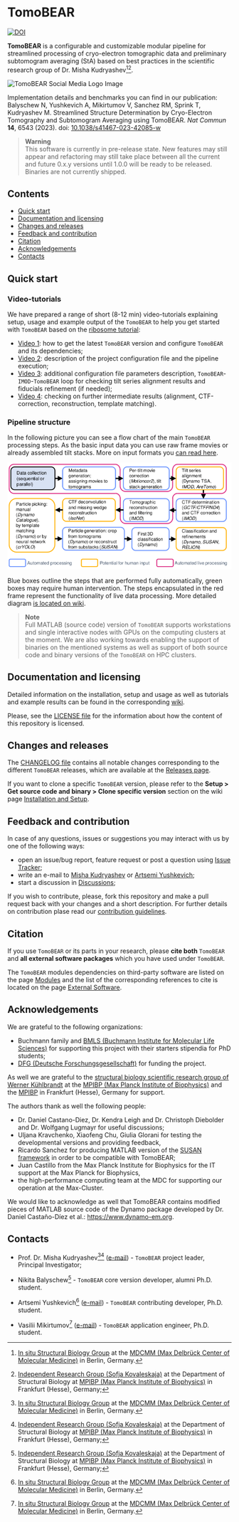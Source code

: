 # TomoBEAR

[![DOI](https://zenodo.org/badge/675692608.svg)](https://zenodo.org/badge/latestdoi/675692608)

**TomoBEAR** is a configurable and customizable modular pipeline for streamlined processing of cryo-electron tomographic data and preliminary subtomogram averaging (StA) based on best practices in the scientific research group of Dr. Misha Kudryashev[^1][^2].

![TomoBEAR Social Media Logo Image](images/TomoBEAR_gitlogo.png)

Implementation details and benchmarks you can find in our publication:
</br> Balyschew N, Yushkevich A, Mikirtumov V, Sanchez RM, Sprink T, Kudryashev M. Streamlined Structure Determination by Cryo-Electron Tomography and Subtomogram Averaging using TomoBEAR. *Nat Commun* **14**, 6543 (2023). doi: [10.1038/s41467-023-42085-w](https://www.nature.com/articles/s41467-023-42085-w)

> **Warning**
> <br/> This software is currently in pre-release state. New features may still appear and refactoring may still take place between all the current and future 0.x.y versions until 1.0.0 will be ready to be released. Binaries are not currently shipped.

## Contents

- [Quick start](#quick-start)
- [Documentation and licensing](#documentation-and-licensing)
- [Changes and releases](#changes-and-releases)
- [Feedback and contribution](#feedback-and-contribution)
- [Citation](#citation)
- [Acknowledgements](#acknowledgements)
- [Contacts](#contacts)

## Quick start

### Video-tutorials

We have prepared a range of short (8-12 min) video-tutorials explaining setup, usage and example output of the ```TomoBEAR``` to help you get started with ```TomoBEAR``` based on the [ribosome tutorial](https://github.com/KudryashevLab/TomoBEAR/wiki/Tutorials):
* [Video 1](https://youtu.be/2uizkE616tE): how to get the latest ```TomoBEAR``` version and configure ```TomoBEAR``` and its dependencies;
* [Video 2](https://youtu.be/N93tfAXp990): description of the project configuration file and the pipeline execution;
* [Video 3](https://youtu.be/qbkRtMJp0eI): additional configuration file parameters description, ```TomoBEAR```-```IMOD```-```TomoBEAR``` loop for checking tilt series alignment results and fiducials refinement (if needed);
* [Video 4](https://youtu.be/BP2T_Y7BiDo): checking on further intermediate results (alignment, CTF-correction, reconstruction, template matching).

### Pipeline structure

In the following picture you can see a flow chart of the main `TomoBEAR` processing steps. As the basic input data you can use raw frame movies or already assembled tilt stacks. More on input formats you [can read here](https://github.com/KudryashevLab/TomoBEAR/wiki/Usage.md#input-data-file-formats).

![Schematic Pipeline Image](images/pipeline_upd.png)

Blue boxes outline the steps that are performed fully automatically, green boxes may require human intervention. The steps encapsulated in the red frame represent the functionality of live data processing. More detailed diagram [is located on wiki](https://github.com/KudryashevLab/TomoBEAR/wiki).

> **Note**
> <br/> Full MATLAB (source code) version of `TomoBEAR` supports workstations and single interactive nodes with GPUs on the computing clusters at the moment. We are also working towards enabling the support of binaries on the mentioned systems as well as support of both source code and binary versions of the `TomoBEAR` on HPC clusters.

## Documentation and licensing

Detailed information on the installation, setup and usage as well as tutorials and example results can be found in the corresponding [wiki](https://github.com/KudryashevLab/TomoBEAR/wiki).

Please, see the [LICENSE file](LICENSE.md) for the information about how the content of this repository is licensed.

## Changes and releases

The [CHANGELOG file](CHANGELOG.md) contains all notable changes corresponding to the different `TomoBEAR` releases, which are available at the [Releases page](https://github.com/KudryashevLab/TomoBEAR/releases).

If you want to clone a specific ```TomoBEAR``` version, please refer to the **Setup > Get source code and binary > Clone specific version** section on the wiki page [Installation and Setup](https://github.com/KudryashevLab/TomoBEAR/wiki/Installation-and-Setup.md).

## Feedback and contribution

In case of any questions, issues or suggestions you may interact with us by one of the following ways:
* open an issue/bug report, feature request or post a question using [Issue Tracker](https://github.com/KudryashevLab/TomoBEAR/issues);
* write an e-mail to [Misha Kudryashev](mailto:misha.kudryashev@gmail.com) or [Artsemi Yushkevich](mailto:Artsemi.Yushkevich@mdc-berlin.de);
* start a discussion in [Discussions](https://github.com/KudryashevLab/TomoBEAR/discussions);

If you wish to contribute, please, fork this repository and make a pull request back with your changes and a short description. For further details on contribution plase read our [contribution guidelines](CONTRIBUTING.md). 

## Citation

If you use `TomoBEAR` or its parts in your research, please **cite both** `TomoBEAR` and **all external software packages** which you have used under `TomoBEAR`.

The `TomoBEAR` modules dependencies on third-party software are listed on the page [Modules](https://github.com/KudryashevLab/TomoBEAR/wiki/Modules.md) and the list of the corresponding references to cite is located on the page [External Software](https://github.com/KudryashevLab/TomoBEAR/wiki/External-Software.md).

## Acknowledgements

We are grateful to the following organizations:
- Buchmann family and [BMLS (Buchmann Institute for Molecular Life Sciences)](https://www.bmls.de) for supporting this project with their starters stipendia for PhD students;
- [DFG (Deutsche Forschungsgesellschaft)](https://www.dfg.de) for funding the project.

As well we are grateful to the [structural biology scientific research group of Werner Kühlbrandt](https://www.biophys.mpg.de/2207989/werner_kuehlbrandt) at the [MPIBP (Max Planck Institute of Biophysics)](https://www.biophys.mpg.de) and the [MPIBP](https://www.biophys.mpg.de) in Frankfurt (Hesse), Germany for support.

The authors thank as well the following people:
* Dr. Daniel Castano-Diez, Dr. Kendra Leigh and Dr. Christoph Diebolder and Dr. Wolfgang Lugmayr for useful discussions;
* Uljana Kravchenko, Xiaofeng Chu, Giulia Glorani for testing the developmental versions and providing feedback,
* Ricardo Sanchez for producing MATLAB version of the [SUSAN framework](https://github.com/rkms86/SUSAN) in order to be compatible with TomoBEAR;
* Juan Castillo from the Max Planck Institute for Biophysics for the IT support at the Max Planck for Biophysics,
* the high-performance computing team at the MDC for supporting our operation at the Max-Cluster.

We would like to acknowledge as well that TomoBEAR contains modified pieces of MATLAB source code of the Dynamo package developed by Dr. Daniel Castaño-Díez et al.: https://www.dynamo-em.org.

## Contacts
* Prof. Dr. Misha Kudryashev[^1][^2] ([e-mail](mailto:misha.kudryashev@gmail.com?subject=[GitHub]%20TomoBEAR)) - `TomoBEAR` project leader, Principal Investigator;

* Nikita Balyschew[^2] - `TomoBEAR` core version developer, alumni Ph.D. student.

* Artsemi Yushkevich[^1] ([e-mail](mailto:Artsemi.Yushkevich@mdc-berlin.de?subject=[GitHub]%20TomoBEAR)) - `TomoBEAR` contributing developer, Ph.D. student.

* Vasilii Mikirtumov[^1] ([e-mail](mailto:mikivasia@gmail.com?subject=[GitHub]%20TomoBEAR)) - `TomoBEAR` application engineer, Ph.D. student.


[^1]: [In situ Structural Biology Group](https://www.mdc-berlin.de/kudryashev) at the [MDCMM (Max Delbrück Center of Molecular Medicine)](https://www.mdc-berlin.de) in Berlin, Germany.

[^2]: [Independent Research Group (Sofja Kovaleskaja)](https://www.biophys.mpg.de/2149775/members) at the Department of Structural Biology at [MPIBP (Max Planck Institute of Biophysics)](https://www.biophys.mpg.de/en) in Frankfurt (Hesse), Germany;
